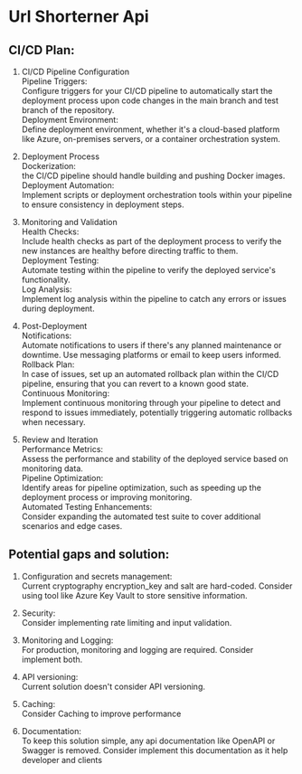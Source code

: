 # Url Shorterner Api
## CI/CD Plan:
1. CI/CD Pipeline Configuration<br>
Pipeline Triggers:<br> Configure triggers for your CI/CD pipeline to automatically start the deployment process upon code changes in the main branch and test branch of the repository.<br>
Deployment Environment:<br> Define deployment environment, whether it's a cloud-based platform like Azure, on-premises servers, or a container orchestration system.<br>

2. Deployment Process<br>
Dockerization:<br> the CI/CD pipeline should handle building and pushing Docker images.<br>
Deployment Automation:<br> Implement scripts or deployment orchestration tools within your pipeline to ensure consistency in deployment steps.<br>

3. Monitoring and Validation<br>
Health Checks:<br> Include health checks as part of the deployment process to verify the new instances are healthy before directing traffic to them.<br>
Deployment Testing:<br> Automate testing within the pipeline to verify the deployed service's functionality.<br>
Log Analysis:<br> Implement log analysis within the pipeline to catch any errors or issues during deployment.<br>

4. Post-Deployment<br>
Notifications:<br> Automate notifications to users if there's any planned maintenance or downtime. Use messaging platforms or email to keep users informed.<br>
Rollback Plan:<br> In case of issues, set up an automated rollback plan within the CI/CD pipeline, ensuring that you can revert to a known good state.<br>
Continuous Monitoring:<br> Implement continuous monitoring through your pipeline to detect and respond to issues immediately, potentially triggering automatic rollbacks when necessary.<br>

5. Review and Iteration<br>
Performance Metrics:<br> Assess the performance and stability of the deployed service based on monitoring data.<br>
Pipeline Optimization:<br> Identify areas for pipeline optimization, such as speeding up the deployment process or improving monitoring.<br>
Automated Testing Enhancements:<br> Consider expanding the automated test suite to cover additional scenarios and edge cases.<br>

## Potential gaps and solution:
1. Configuration and secrets management: <br>
Current cryptography encryption_key and salt are hard-coded. Consider using  tool like Azure Key Vault to store sensitive information.
2. Security: <br>
Consider implementing rate limiting and input validation.

3. Monitoring and Logging: <br>
For production, monitoring and logging are required. Consider implement both.

4. API versioning: <br>
Current solution doesn't consider API versioning.

5. Caching: <br>
Consider Caching to improve performance

6. Documentation: <br>
To keep this solution simple, any api documentation like OpenAPI or Swagger is removed. Consider implement this documentation as it help developer and clients
